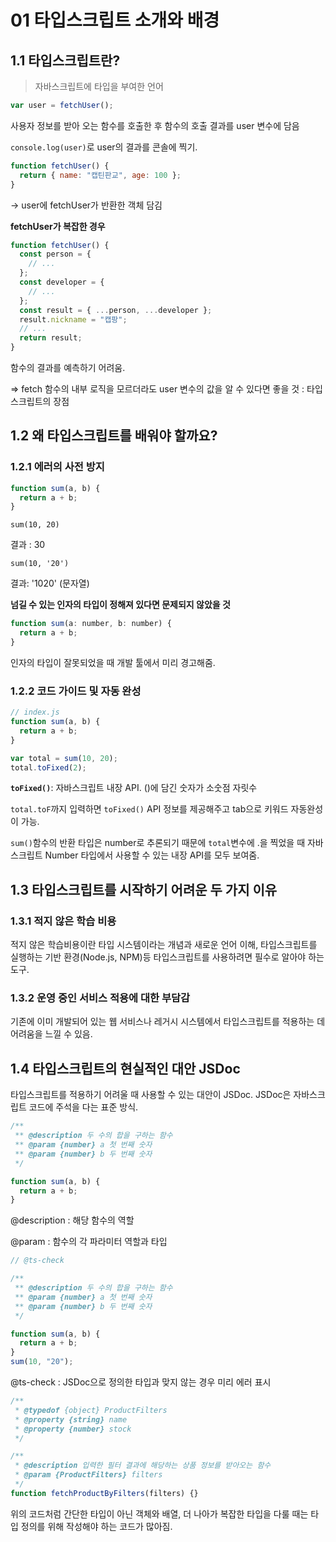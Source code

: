 # 01 타입스크립트 소개와 배경

## 1.1 타입스크립트란?

> 자바스크립트에 타입을 부여한 언어

```javascript
var user = fetchUser();
```

사용자 정보를 받아 오는 함수를 호출한 후 함수의 호출 결과를 user 변수에 담음

`console.log(user)`로 user의 결과를 콘솔에 찍기.

```javascript
function fetchUser() {
  return { name: "캡틴판교", age: 100 };
}
```

-> user에 fetchUser가 반환한 객체 담김

**fetchUser가 복잡한 경우**

```javascript
function fetchUser() {
  const person = {
    // ...
  };
  const developer = {
    // ...
  };
  const result = { ...person, ...developer };
  result.nickname = "캡팡";
  // ...
  return result;
}
```

함수의 결과를 예측하기 어려움.

=> fetch 함수의 내부 로직을 모르더라도 user 변수의 값을 알 수 있다면 좋을 것 : 타입스크립트의 장점

## 1.2 왜 타입스크립트를 배워야 할까요?

### 1.2.1 에러의 사전 방지

```javascript
function sum(a, b) {
  return a + b;
}
```

```javacript
sum(10, 20)
```

결과 : 30

```javacript
sum(10, '20')
```

결과: '1020' (문자열)

**넘길 수 있는 인자의 타입이 정해져 있다면 문제되지 않았을 것**

```javascript
function sum(a: number, b: number) {
  return a + b;
}
```

인자의 타입이 잘못되었을 때 개발 툴에서 미리 경고해줌.

### 1.2.2 코드 가이드 및 자동 완성

```javascript
// index.js
function sum(a, b) {
  return a + b;
}

var total = sum(10, 20);
total.toFixed(2);
```

**`toFixed()`**: 자바스크립트 내장 API. ()에 담긴 숫자가 소숫점 자릿수

`total.toF`까지 입력하면 `toFixed()` API 정보를 제공해주고 tab으로 키워드 자동완성이 가능.

`sum()`함수의 반환 타입은 number로 추론되기 때문에 `total`변수에 .을 찍었을 때 자바스크립트 Number 타입에서 사용할 수 있는 내장 API를 모두 보여줌.

## 1.3 타입스크립트를 시작하기 어려운 두 가지 이유

### 1.3.1 적지 않은 학습 비용

적지 않은 학습비용이란 타입 시스템이라는 개념과 새로운 언어 이해, 타입스크립트를 실행하는 기반 환경(Node.js, NPM)등 타입스크립트를 사용하려면 필수로 알아야 하는 도구.

### 1.3.2 운영 중인 서비스 적용에 대한 부담감

기존에 이미 개발되어 있는 웹 서비스나 레거시 시스템에서 타입스크립트를 적용하는 데 어려움을 느낄 수 있음.

## 1.4 타입스크립트의 현실적인 대안 JSDoc

타입스크립트를 적용하기 어려울 때 사용할 수 있는 대안이 JSDoc. JSDoc은 자바스크립트 코드에 주석을 다는 표준 방식.

```typescript
/**
 ** @description 두 수의 합을 구하는 함수
 ** @param {number} a 첫 번째 숫자
 ** @param {number} b 두 번째 숫자
 */

function sum(a, b) {
  return a + b;
}
```

@description : 해당 함수의 역할

@param : 함수의 각 파라미터 역할과 타입

```typescript
// @ts-check

/**
 ** @description 두 수의 합을 구하는 함수
 ** @param {number} a 첫 번째 숫자
 ** @param {number} b 두 번째 숫자
 */

function sum(a, b) {
  return a + b;
}
sum(10, "20");
```

@ts-check : JSDoc으로 정의한 타입과 맞지 않는 경우 미리 에러 표시

```typescript
/**
 * @typedof {object} ProductFilters
 * @property {string} name
 * @property {number} stock
 */

/**
 * @description 입력한 필터 결과에 해당하는 상품 정보를 받아오는 함수
 * @param {ProductFilters} filters
 */
function fetchProductByFilters(filters) {}
```

위의 코드처럼 간단한 타입이 아닌 객체와 배열, 더 나아가 복잡한 타입을 다룰 때는 타입 정의를 위해 작성해야 하는 코드가 많아짐.
